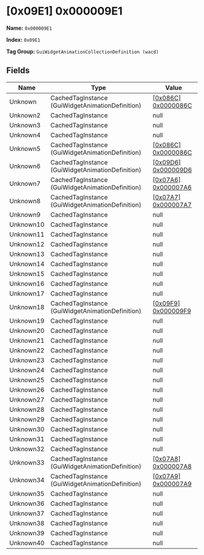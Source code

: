 # [0x09E1] 0x000009E1

**Name:** ```0x000009E1```

**Index:** ```0x09E1```

**Tag Group:** ```GuiWidgetAnimationCollectionDefinition (wacd)```

## Fields

Name	| Type	| Value
---	|---	|---	|
Unknown	|CachedTagInstance (GuiWidgetAnimationDefinition)	|[[0x086C] 0x0000086C](../GuiWidgetAnimationDefinition/086C.md)
Unknown2	|CachedTagInstance	|null
Unknown3	|CachedTagInstance	|null
Unknown4	|CachedTagInstance	|null
Unknown5	|CachedTagInstance (GuiWidgetAnimationDefinition)	|[[0x086C] 0x0000086C](../GuiWidgetAnimationDefinition/086C.md)
Unknown6	|CachedTagInstance (GuiWidgetAnimationDefinition)	|[[0x09D6] 0x000009D6](../GuiWidgetAnimationDefinition/09D6.md)
Unknown7	|CachedTagInstance (GuiWidgetAnimationDefinition)	|[[0x07A6] 0x000007A6](../GuiWidgetAnimationDefinition/07A6.md)
Unknown8	|CachedTagInstance (GuiWidgetAnimationDefinition)	|[[0x07A7] 0x000007A7](../GuiWidgetAnimationDefinition/07A7.md)
Unknown9	|CachedTagInstance	|null
Unknown10	|CachedTagInstance	|null
Unknown11	|CachedTagInstance	|null
Unknown12	|CachedTagInstance	|null
Unknown13	|CachedTagInstance	|null
Unknown14	|CachedTagInstance	|null
Unknown15	|CachedTagInstance	|null
Unknown16	|CachedTagInstance	|null
Unknown17	|CachedTagInstance	|null
Unknown18	|CachedTagInstance (GuiWidgetAnimationDefinition)	|[[0x09F9] 0x000009F9](../GuiWidgetAnimationDefinition/09F9.md)
Unknown19	|CachedTagInstance	|null
Unknown20	|CachedTagInstance	|null
Unknown21	|CachedTagInstance	|null
Unknown22	|CachedTagInstance	|null
Unknown23	|CachedTagInstance	|null
Unknown24	|CachedTagInstance	|null
Unknown25	|CachedTagInstance	|null
Unknown26	|CachedTagInstance	|null
Unknown27	|CachedTagInstance	|null
Unknown28	|CachedTagInstance	|null
Unknown29	|CachedTagInstance	|null
Unknown30	|CachedTagInstance	|null
Unknown31	|CachedTagInstance	|null
Unknown32	|CachedTagInstance	|null
Unknown33	|CachedTagInstance (GuiWidgetAnimationDefinition)	|[[0x07A8] 0x000007A8](../GuiWidgetAnimationDefinition/07A8.md)
Unknown34	|CachedTagInstance (GuiWidgetAnimationDefinition)	|[[0x07A9] 0x000007A9](../GuiWidgetAnimationDefinition/07A9.md)
Unknown35	|CachedTagInstance	|null
Unknown36	|CachedTagInstance	|null
Unknown37	|CachedTagInstance	|null
Unknown38	|CachedTagInstance	|null
Unknown39	|CachedTagInstance	|null
Unknown40	|CachedTagInstance	|null



